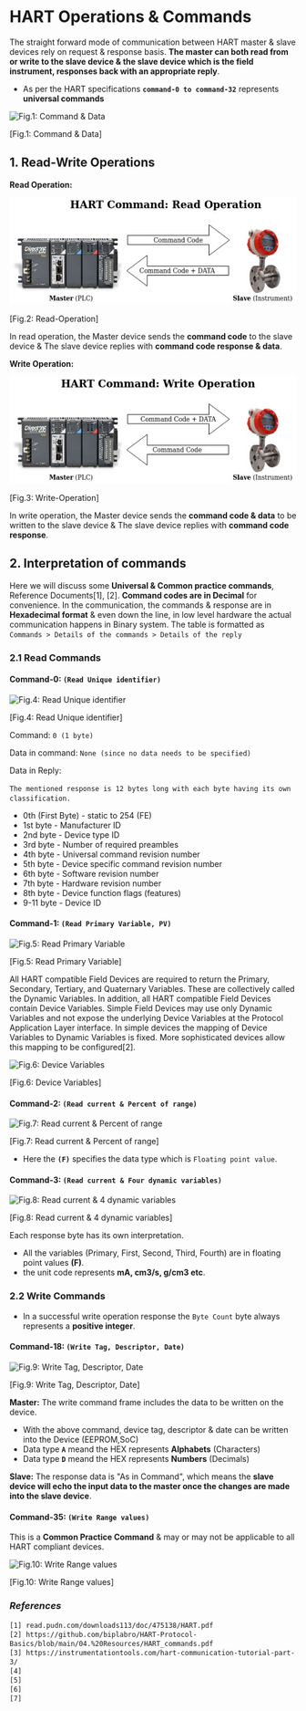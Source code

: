 # HART Operations & Commands

The straight forward mode of communication between HART master & slave devices rely on request & response basis. **The master can both read from or write to the slave device & the slave device which is the field instrument, responses back with an appropriate reply**.

- As per the HART specifications **`command-0 to command-32`** represents **universal commands**

![Fig.1: Command & Data](https://github.com/biplabro/HART-Protocol-Internals/blob/main/02.%20Images/Hart-Frame1.jpg)

[Fig.1: Command & Data]

## 1. Read-Write Operations

**Read Operation:**

![Fig.2: Read-Operation](https://github.com/biplabro/HART-Protocol-Basics/blob/main/02.%20Images/HART_Read.jpg)

[Fig.2: Read-Operation]

In read operation, the Master device sends the **command code** to the slave device & The slave device replies with **command code response & data**.

**Write Operation:**

![Fig.3: Write-Operation](https://github.com/biplabro/HART-Protocol-Basics/blob/main/02.%20Images/HART_Write.jpg)

[Fig.3: Write-Operation]

In write operation, the Master device sends the **command code & data** to be written to the slave device & The slave device replies with **command code response**.

## 2. Interpretation of commands

Here we will discuss some **Universal & Common practice commands**, Reference Documents[1], [2]. **Command codes are in Decimal** for convenience. In the communication, the commands & response are in **Hexadecimal format** & even down the line, in low level hardware the actual communication happens in Binary system. The table is formatted as `Commands > Details of the commands > Details of the reply`

### 2.1 Read Commands

#### Command-0: `(Read Unique identifier)`

![Fig.4: Read Unique identifier](https://github.com/biplabro/HART-Protocol-Internals/blob/main/02.%20Images/Command-0.jpg)

[Fig.4: Read Unique identifier]

Command: `0 (1 byte)`

Data in command: `None (since no data needs to be specified)`

Data in Reply:

`The mentioned response is 12 bytes long with each byte having its own classification.`

- 0th (First Byte) - static to 254 (FE)
- 1st byte - Manufacturer ID 
- 2nd byte - Device type ID
- 3rd byte - Number of required preambles
- 4th byte - Universal command revision number
- 5th byte - Device specific command revision number
- 6th byte - Software revision number
- 7th byte - Hardware revision number
- 8th byte - Device function flags (features)
- 9-11 byte - Device ID

#### Command-1: `(Read Primary Variable, PV)`

![Fig.5: Read Primary Variable](https://github.com/biplabro/HART-Protocol-Internals/blob/main/02.%20Images/Command-1.jpg)

[Fig.5: Read Primary Variable]

All HART compatible Field Devices are required to return the Primary, Secondary, Tertiary, and Quaternary Variables. These are collectively called the Dynamic Variables. In addition, all HART compatible Field Devices contain Device Variables. Simple Field Devices may use only Dynamic Variables and not expose the underlying Device Variables at the Protocol Application Layer interface. In simple devices the mapping of Device Variables to Dynamic Variables is fixed. More sophisticated devices allow this mapping to be configured[2].

![Fig.6: Device Variables](https://github.com/biplabro/HART-Protocol-Internals/blob/main/02.%20Images/Device-Variables.jpg)

[Fig.6: Device Variables]

#### Command-2: `(Read current & Percent of range)`

![Fig.7: Read current & Percent of range](https://github.com/biplabro/HART-Protocol-Internals/blob/main/02.%20Images/Command-2.jpg)

[Fig.7: Read current & Percent of range]

- Here the **`(F)`** specifies the data type which is `Floating point value`.

#### Command-3: `(Read current & Four dynamic variables)`

![Fig.8: Read current & 4 dynamic variables](https://github.com/biplabro/HART-Protocol-Internals/blob/main/02.%20Images/Command-3.jpg)

[Fig.8: Read current & 4 dynamic variables]

Each response byte has its own interpretation. 
- All the variables (Primary, First, Second, Third, Fourth) are in floating point values **(F)**.
- the unit code represents **mA, cm3/s, g/cm3 etc**.

### 2.2 Write Commands

- In a successful write operation response the `Byte Count` byte always represents a **positive integer**.

#### Command-18: `(Write Tag, Descriptor, Date)`

![Fig.9: Write  Tag, Descriptor, Date](https://github.com/biplabro/HART-Protocol-Internals/blob/main/02.%20Images/Command-18.jpg)

[Fig.9: Write  Tag, Descriptor, Date]

**Master:** The write command frame includes the data to be written on the device. 
- With the above command, device tag, descriptor & date can be written into the Device (EEPROM,SoC)
- Data type **`A`** meand the HEX represents **Alphabets** (Characters) 
- Data type **`D`** meand the HEX represents **Numbers** (Decimals) 

 **Slave:** The response data is "As in Command", which means the **slave device will echo the input data to the master once the changes are made into the slave device**. 

#### Command-35: `(Write Range values)`

This is a **Common Practice Command** & may or may not be applicable to all HART compliant devices.

![Fig.10: Write Range values](https://github.com/biplabro/HART-Protocol-Internals/blob/main/02.%20Images/Command-35.jpg)

[Fig.10: Write Range values]





### _References_

```
[1] read.pudn.com/downloads113/doc/475138/HART.pdf
[2] https://github.com/biplabro/HART-Protocol-Basics/blob/main/04.%20Resources/HART_commands.pdf
[3] https://instrumentationtools.com/hart-communication-tutorial-part-3/
[4] 
[5] 
[6] 
[7] 
```

